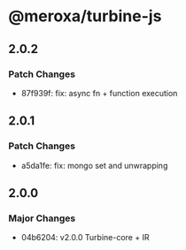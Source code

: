# @meroxa/turbine-js

## 2.0.2

### Patch Changes

- 87f939f: fix: async fn + function execution

## 2.0.1

### Patch Changes

- a5da1fe: fix: mongo set and unwrapping

## 2.0.0

### Major Changes

- 04b6204: v2.0.0 Turbine-core + IR
